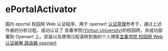 # ePortalActivator
国内 eportal 校园网 Web 认证程序，用于 openwrt
[认证原理](https://blog.csdn.net/liberal_wind/article/details/89882777?utm_medium=distribute.wap_relevant.none-task-blog-BlogCommendFromMachineLearnPai2-8.nonecase&depth_1-utm_source=distribute.wap_relevant.none-task-blog-BlogCommendFromMachineLearnPai2-8.nonecase "认证原理")参考于，通过上述作者的分析过程，成功认证了 宜春学院([Yichun University](http://www.jxycu.edu.cn/ "Yichun University"))的校园网，并成功部署到 Openwrt 上。安装以及使用过程请转到我的个人博客[宜春学院 校园网 Web 认证破解 路由器 openwrt](https://blog.bavelee.cn/archives/ycxyxywcrack.html "宜春学院 校园网 Web 认证破解 路由器 openwrt")
